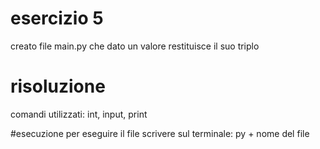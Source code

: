 # esercizio 5
creato file main.py che dato un valore restituisce il suo triplo

# risoluzione
comandi utilizzati:
int, input, print

#esecuzione
per eseguire il file scrivere sul terminale: py + nome del file
